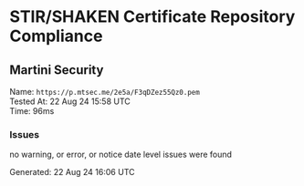 # STIR/SHAKEN Certificate Repository Compliance

## Martini Security

Name: `https://p.mtsec.me/2e5a/F3qDZez55Qz0.pem`\
Tested At: 22 Aug 24 15:58 UTC\
Time: 96ms

### Issues

no warning, or error, or notice date level issues were found

Generated: 22 Aug 24 16:06 UTC